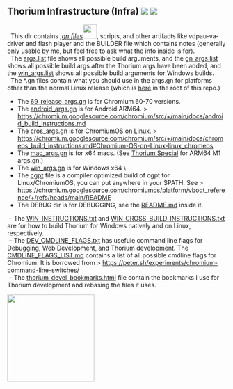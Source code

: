 ## Thorium Infrastructure (Infra) <img src="https://github.com/Alex313031/thorium/blob/main/logos/NEW/build_light.svg#gh-dark-mode-only"> <img src="https://github.com/Alex313031/thorium/blob/main/logos/NEW/build_dark.svg#gh-light-mode-only">

&nbsp;&nbsp;This dir contains [*.gn files*](https://gn.googlesource.com/gn/)<img src="https://github.com/Alex313031/thorium/blob/main/logos/NEW/gn-logo.png" width="32">, scripts, and other artifacts like vdpau-va-driver and flash player and the BUILDER file which contains notes (generally only usable by me, but feel free to ask what the info inside is for). \
&nbsp;&nbsp;The [args.list](https://github.com/Alex313031/thorium/blob/main/infra/args.list) file shows all possible build arguments, and the [gn_args.list](https://github.com/Alex313031/thorium/blob/main/infra/gn_args.list) shows all possible build args after the Thorium args have been added, and the [win_args.list](https://github.com/Alex313031/thorium/blob/main/infra/win_args.list) shows all possible build arguments for Windows builds. \
&nbsp;&nbsp;The &#42;.gn files contain what you should use in the args.gn for platforms other than the normal Linux release (which is [here](https://github.com/Alex313031/thorium/blob/main/args.gn) in the root of this repo.)

 - The [69_release_args.gn](https://github.com/Alex313031/thorium/blob/main/infra/69_release_args.gn) is for Chromium 60-70 versions.
 - The [android_args.gn](https://github.com/Alex313031/thorium/blob/main/infra/android_args.gn) is for Android ARM64. > https://chromium.googlesource.com/chromium/src/+/main/docs/android_build_instructions.md
 - The [cros_args.gn](https://github.com/Alex313031/thorium/blob/main/infra/cros_args.gn) is for ChromiumOS on Linux. > https://chromium.googlesource.com/chromium/src/+/main/docs/chromeos_build_instructions.md#Chromium-OS-on-Linux-linux_chromeos
 - The [mac_args.gn](https://github.com/Alex313031/thorium/blob/main/infra/mac_args.gn) is for x64 macs. (See [Thorium Special](https://github.com/Alex313031/Thorium-Special) for ARM64 M1 args.gn.)
 - The [win_args.gn](https://github.com/Alex313031/thorium/blob/main/infra/win_args.gn) is for Windows x64 \
 - The [cgpt](https://github.com/Alex313031/thorium/blob/main/infra/cgpt) file is a compiler optimized build of cgpt for Linux/ChromiumOS, you can put anywhere in your $PATH. See > https://chromium.googlesource.com/chromiumos/platform/vboot_reference/+/refs/heads/main/README
 - The DEBUG dir is for DEBUGGING, see the [README.md](https://github.com/Alex313031/thorium/tree/main/infra/DEBUG#readme) inside it.

&nbsp;&ndash; The [WIN_INSTRUCTIONS.txt](https://github.com/Alex313031/thorium/blob/main/infra/WIN_INSTRUCTIONS.txt) and [WIN_CROSS_BUILD_INSTRUCTIONS.txt](https://github.com/Alex313031/thorium/blob/main/infra/WIN_CROSS_BUILD_INSTRUCTIONS.txt) are for how to build Thorium for Windows natively and on Linux, respectively. \
&nbsp;&ndash; The [DEV_CMDLINE_FLAGS.txt](https://github.com/Alex313031/thorium/blob/main/infra/DEV_CMDLINE_FLAGS.txt) has usefule command line flags for Debugging, Web Development, and Thorium development. The [CMDLINE_FLAGS_LIST.md](https://github.com/Alex313031/thorium/blob/main/infra/CMDLINE_FLAGS_LIST.md) contains a list of all possible cmdline flags for Chromium. It is borrowed from > https://peter.sh/experiments/chromium-command-line-switches/ \
&nbsp;&ndash; The [thorium_devel_bookmarks.html](https://github.com/Alex313031/thorium/blob/main/infra/thorium_devel_bookmarks.html) file contain the bookmarks I use for Thorium development and rebasing the files it uses.

<img src="https://github.com/Alex313031/thorium/blob/main/logos/NEW/thorium_infra_256.png" width="200">
